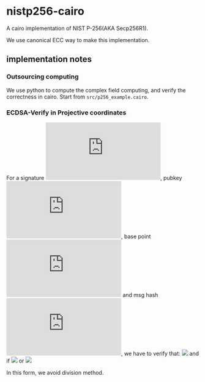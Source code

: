 # nistp256-cairo
A cairo implementation of NIST P-256(AKA Secp256R1).

We use canonical ECC way to make this implementation.

## implementation notes
### Outsourcing computing
We use python to compute the complex field computing, and verify the correctness in cairo. Start from `src/p256_example.cairo`.

### ECDSA-Verify in Projective coordinates

For a signature  ![](http://latex.codecogs.com/gif.latex?(r,s)), pubkey ![](http://latex.codecogs.com/gif.latex?P), base point ![](http://latex.codecogs.com/gif.latex?G)  and msg hash ![](http://latex.codecogs.com/gif.latex?m), we have to verify that: ![](http://latex.codecogs.com/gif.latex?(x,y,z)=r^{-1}sG+r^{-1}mP) and if ![](http://latex.codecogs.com/gif.latex?r*z=x\mod{P}) or ![](http://latex.codecogs.com/gif.latex?(r+n)*z=x\mod{P})

In this form, we avoid division method.